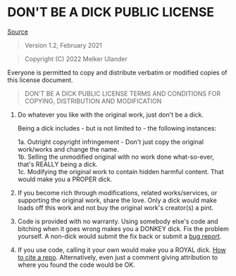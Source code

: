# DON'T BE A DICK PUBLIC LICENSE

[Source](https://github.com/philsturgeon/dbad)

> Version 1.2, February 2021

> Copyright (C) 2022 Melker Ulander

Everyone is permitted to copy and distribute verbatim or modified copies of this license document.

> DON'T BE A DICK PUBLIC LICENSE
> TERMS AND CONDITIONS FOR COPYING, DISTRIBUTION AND MODIFICATION

1.  Do whatever you like with the original work, just don't be a dick.

    Being a dick includes - but is not limited to - the following instances:

    1a. Outright copyright infringement - Don't just copy the original work/works and change the name.  
     1b. Selling the unmodified original with no work done what-so-ever, that's REALLY being a dick.  
     1c. Modifying the original work to contain hidden harmful content. That would make you a PROPER dick.

2.  If you become rich through modifications, related works/services, or supporting the original work,
    share the love. Only a dick would make loads off this work and not buy the original work's
    creator(s) a pint.

3.  Code is provided with no warranty. Using somebody else's code and bitching when it goes wrong makes
    you a DONKEY dick. Fix the problem yourself. A non-dick would submit the fix back or submit a [bug report](https://www.chiark.greenend.org.uk/~sgtatham/bugs.html).

4.  If you use code, calling it your own would make you a ROYAL dick. [How to cite a repo](https://academia.stackexchange.com/questions/14010/how-do-you-cite-a-github-repository). Alternatively, even just a comment giving attribution to where you found the code would be OK.
